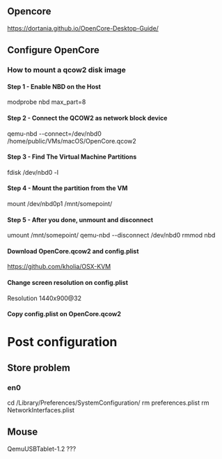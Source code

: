 ## Opencore
https://dortania.github.io/OpenCore-Desktop-Guide/


## Configure OpenCore
### How to mount a qcow2 disk image
#### Step 1 - Enable NBD on the Host
modprobe nbd max_part=8
#### Step 2 - Connect the QCOW2 as network block device
qemu-nbd --connect=/dev/nbd0 /home/public/VMs/macOS/OpenCore.qcow2
#### Step 3 - Find The Virtual Machine Partitions
fdisk /dev/nbd0 -l
#### Step 4 - Mount the partition from the VM
mount /dev/nbd0p1 /mnt/somepoint/
#### Step 5 - After you done, unmount and disconnect
umount /mnt/somepoint/
qemu-nbd --disconnect /dev/nbd0
rmmod nbd


#### Download OpenCore.qcow2 and config.plist
https://github.com/kholia/OSX-KVM

#### Change screen resolution on config.plist

<key>Resolution</key>
<string>1440x900@32</string>

#### Copy config.plist on OpenCore.qcow2

# Post configuration

## Store problem
### en0
cd /Library/Preferences/SystemConfiguration/
rm preferences.plist
rm NetworkInterfaces.plist

## Mouse
QemuUSBTablet-1.2 ???
